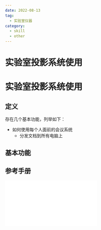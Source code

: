 ```yaml
---
date: 2022-08-13
tag:
  - 实验室仪器
category:
  - skill
  - other
---
```


# 实验室投影系统使用

# 实验室投影系统使用


## 定义

存在几个基本功能，列举如下：

- 如何使用每个人面前的会议系统
	- 分发文档到所有电脑上

## 基本功能

## 参考手册

![清华大学会议系统操作说明](./assets/清华大学会议系统操作说明.pdf)
